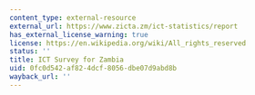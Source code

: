 ```yaml
---
content_type: external-resource
external_url: https://www.zicta.zm/ict-statistics/report
has_external_license_warning: true
license: https://en.wikipedia.org/wiki/All_rights_reserved
status: ''
title: ICT Survey for Zambia
uid: 0fc0d542-af82-4dcf-8056-dbe07d9abd8b
wayback_url: ''
---
```

